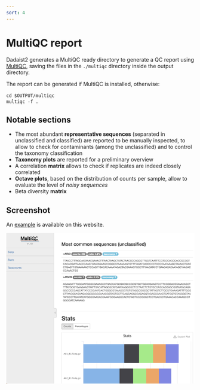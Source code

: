 ```yaml
---
sort: 4
---
```


# MultiQC report

Dadaist2 generates a MultiQC ready directory to generate a QC report using [MultiQC](https://multiqc.info),
saving the files in the `./multiqc` directory inside the output directory.

The report can be generated if MultiQC is installed, otherwise:
```
cd $OUTPUT/multiqc
multiqc -f .
```

## Notable sections

* The most abundant **representative sequences** (separated in unclassified and classified) are reported to be manually inspected, to allow to check for contaminants (among the unclassified) and to control the taxonomy classification
* **Taxonomy plots** are reported for a preliminary overview
* A correlation **matrix** allows to check if replicates are indeed closely correlated
* **Octave plots**, based on the distribution of counts per sample, allow to evaluate the level of _noisy sequences_
* Beta diversity **matrix**


## Screenshot

An [example](https://quadram-institute-bioscience.github.io/dadaist2/mqc/) is available on this website.

![popup](../img/multiqc.png)

